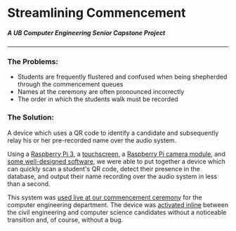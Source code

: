 # Streamlining Commencement
##### A UB Computer Engineering Senior Capstone Project
---
### The Problems:
- Students are frequently flustered and confused when being shepherded through the commencement queues
- Names at the ceremony are often pronounced incorrectly
- The order in which the students walk must be recorded

### The Solution:
A device which uses a QR code to identify a candidate and subsequently relay his or her pre-recorded name over the audio system.

Using a [Raspberry Pi 3](https://www.raspberrypi.org/products/raspberry-pi-3-model-b/), a [touchscreen](https://www.raspberrypi.org/products/raspberry-pi-touch-display/), a [Raspberry Pi camera module](https://www.raspberrypi.org/products/camera-module-v2/), and [some well-designed software](https://github.com/adbooth/Commencement-Scanner), we were able to put together a device which can quickly scan a student's QR code, detect their presence in the database, and output their name recording over the audio system in less than a second.

This system was [used live at our commencement ceremony](https://youtu.be/C3w5u50MtWU?list=PLz7b7fCvZsynF3NaRitjIxJNzODz9Sk7K&t=1365) for the computer engineering department. The device was [activated inline](https://youtu.be/C3w5u50MtWU?list=PLz7b7fCvZsynF3NaRitjIxJNzODz9Sk7K&t=1182) between the civil engineering and computer science candidates without a noticeable transition and, of course, without a bug.
